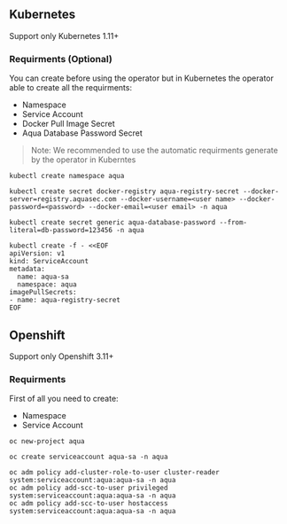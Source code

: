 ## Kubernetes

Support only Kubernetes 1.11+

### Requirments (Optional)
You can create before using the operator but in Kubernetes the operator able to create all the requirments:
* Namespace
* Service Account
* Docker Pull Image Secret
* Aqua Database Password Secret

> Note: We recommended to use the automatic requirments generate by the operator in Kuberntes

```shell
kubectl create namespace aqua

kubectl create secret docker-registry aqua-registry-secret --docker-server=registry.aquasec.com --docker-username=<user name> --docker-password=<password> --docker-email=<user email> -n aqua

kubectl create secret generic aqua-database-password --from-literal=db-password=123456 -n aqua

kubectl create -f - <<EOF
apiVersion: v1
kind: ServiceAccount
metadata:
  name: aqua-sa
  namespace: aqua
imagePullSecrets:
- name: aqua-registry-secret
EOF
```

## Openshift

Support only Openshift 3.11+

### Requirments

First of all you need to create:
* Namespace
* Service Account


```shell
oc new-project aqua

oc create serviceaccount aqua-sa -n aqua

oc adm policy add-cluster-role-to-user cluster-reader system:serviceaccount:aqua:aqua-sa -n aqua
oc adm policy add-scc-to-user privileged system:serviceaccount:aqua:aqua-sa -n aqua
oc adm policy add-scc-to-user hostaccess system:serviceaccount:aqua:aqua-sa -n aqua

```